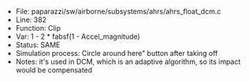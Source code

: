 * File: paparazzi/sw/airborne/subsystems/ahrs/ahrs_float_dcm.c
* Line: 382
* Function: Clip
* Var: 1 - 2 * fabsf(1 - Accel_magnitude)
* Status: SAME
* Simulation process: Circle around here" button after taking off
* Notes: it's used in DCM, which is an adaptive algorithm, so its impact would be compensated